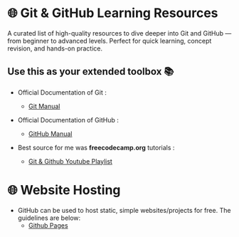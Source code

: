 # 🌐 Git & GitHub Learning Resources

A curated list of high-quality resources to dive deeper into Git and GitHub — from beginner to advanced levels. Perfect for quick learning, concept revision, and hands-on practice.

Use this as your extended toolbox 📚
---
- Official Documentation of Git :
    * [Git Manual](https://git-scm.com/doc)

- Official Documentation of GitHub :
    * [GitHub Manual](https://docs.github.com/en)

- Best source for me was **freecodecamp.org** tutorials :
  * [Git & Github Youtube Playlist](https://www.youtube.com/watch?v=vR-y_2zWrIE&list=PLWKjhJtqVAbkFiqHnNaxpOPhh9tSWMXIF)


# 🌐 Website Hosting
- GitHub can be used to host static, simple websites/projects for free. The guidelines are below: 
    * [Github Pages](https://docs.github.com/en/pages/quickstart#creating-your-website)

  
